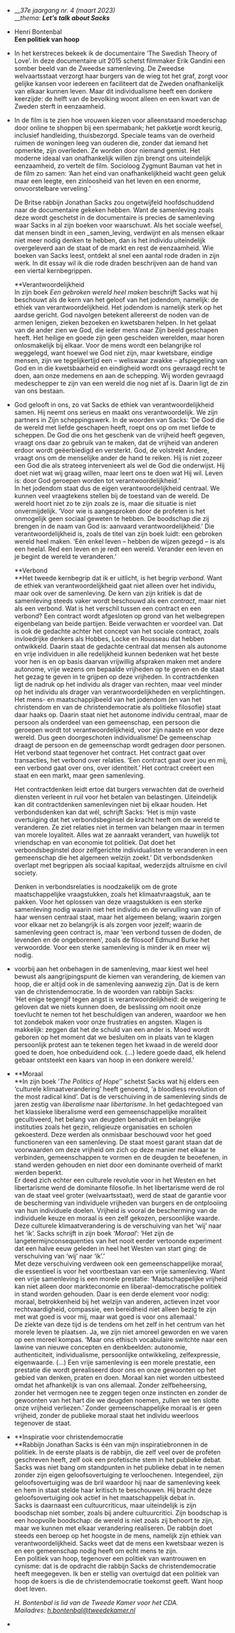- ___37e jaargang nr. 4 (maart 2023)_  
  ___thema:_ _**Let’s talk about Sacks**_
- Henri Bontenbal  
  **Een politiek van hoop**
- In het kerstreces bekeek ik de documentaire ‘The Swedish Theory of Love’. In deze documentaire uit 2015 schetst filmmaker Erik Gandini een somber beeld van de Zweedse samenleving. De Zweedse welvaartsstaat verzorgt haar burgers van de wieg tot het graf, zorgt voor gelijke kansen voor iedereen en faciliteert dat de Zweden onafhankelijk van elkaar kunnen leven. Maar dit individualisme heeft een donkere keerzijde: de helft van de bevolking woont alleen en een kwart van de Zweden sterft in eenzaamheid.
- In de film is te zien hoe vrouwen kiezen voor alleenstaand moederschap door online te shoppen bij een spermabank; het pakketje wordt keurig, inclusief handleiding, thuisbezorgd. Speciale teams van de overheid ruimen de woningen leeg van ouderen die, zonder dat iemand het opmerkte, zijn overleden. Ze worden door niemand gemist. Het moderne ideaal van onafhankelijk willen zijn brengt ons uiteindelijk eenzaamheid, zo vertelt de film. Socioloog Zygmunt Bauman vat het in de film zo samen: ‘Aan het eind van onafhankelijkheid wacht geen geluk maar een leegte, een zinloosheid van het leven en een enorme, onvoorstelbare verveling.’
  
  De Britse rabbijn Jonathan Sacks zou ongetwijfeld hoofdschuddend naar de documentaire gekeken hebben. Want de samenleving zoals deze wordt geschetst in de documentaire is precies de samenleving waar Sacks in al zijn boeken voor waarschuwt. Als het sociale weefsel, dat mensen bindt in een _samen_leving, verdwijnt en als mensen elkaar niet meer nodig denken te hebben, dan is het individu uiteindelijk overgeleverd aan de staat of de markt en rest de eenzaamheid. Wie boeken van Sacks leest, ontdekt al snel een aantal rode draden in zijn werk. In dit essay wil ik die rode draden beschrijven aan de hand van een viertal kernbegrippen.
  
  **Verantwoordelijkheid  
  In zijn boek _Een gebroken wereld heel maken_ beschrijft Sacks wat hij beschouwt als de kern van het geloof van het jodendom, namelijk: de ethiek van verantwoordelijkheid. Het jodendom is namelijk sterk op het aardse gericht. God navolgen betekent allereerst de noden van de armen lenigen, zieken bezoeken en kwetsbaren helpen. In het gelaat van de ander zien we God, die ieder mens naar Zijn beeld geschapen heeft. Het heilige en goede zijn geen gescheiden werelden, maar horen onlosmakelijk bij elkaar. Voor de mens wordt een belangrijke rol weggelegd, want hoewel we God niet zijn, maar kwetsbare, eindige mensen, zijn we tegelijkertijd een – weliswaar zwakke – afspiegeling van God en in die kwetsbaarheid en eindigheid wordt ons gevraagd recht te doen, aan onze medemens en aan de schepping. Wij worden gevraagd medeschepper te zijn van een wereld die nog niet af is. Daarin ligt de zin van ons bestaan.
- God gelooft in ons, zo vat Sacks de ethiek van verantwoordelijkheid samen. Hij neemt ons serieus en maakt ons verantwoordelijk. We zijn partners in Zijn scheppingswerk. In de woorden van Sacks: ‘De God die de wereld met liefde geschapen heeft, roept ons op om met liefde te scheppen. De God die ons het geschenk van de vrijheid heeft gegeven, vraagt ons daar zo gebruik van te maken, dat de vrijheid van anderen erdoor wordt geëerbiedigd en versterkt. God, de volstrekt Andere, vraagt ons om de menselijke ander de hand te reiken. Hij is niet zozeer een God die als strateeg intervenieert als wel de God die onderwijst. Hij doet niet wat wij graag willen, maar leert ons te doen wat Hij wil. Leven is: door God geroepen worden tot verantwoordelijkheid.’  
  In het jodendom staat dus de eigen verantwoordelijkheid centraal. We kunnen veel vraagtekens stellen bij de toestand van de wereld. De wereld hoort niet zo te zijn zoals ze is, maar die situatie is niet onvermijdelijk. ‘Voor wie is aangesproken door de profeten is het onmogelijk geen sociaal geweten te hebben. De boodschap die zij brengen in de naam van God is: aanvaard verantwoordelijkheid.’ Die verantwoordelijkheid is, zoals de titel van zijn boek luidt: een gebroken wereld heel maken. ‘Eén enkel leven – hebben de wijzen gezegd – is als een heelal. Red een leven en je redt een wereld. Verander een leven en je begint de wereld te veranderen.’
  
  **Verbond  
  **Het tweede kernbegrip dat ik er uitlicht, is het begrip _verbond_. Want de ethiek van verantwoordelijkheid gaat niet alleen over het individu, maar ook over de samenleving. De kern van zijn kritiek is dat de samenleving steeds vaker wordt beschouwd als een _contract_, maar niet als een verbond. Wat is het verschil tussen een contract en een verbond? Een contract wordt afgesloten op grond van het welbegrepen eigenbelang van beide partijen. Beide verwachten er voordeel van. Dat is ook de gedachte achter het concept van het sociale contract, zoals invloedrijke denkers als Hobbes, Locke en Rousseau dat hebben ontwikkeld. Daarin staat de gedachte centraal dat mensen als autonome en vrije individuen in alle redelijkheid kunnen bedenken wat het beste voor hen is en op basis daarvan vrijwillig afspraken maken met andere autonome, vrije wezens om bepaalde vrijheden op te geven en de staat het gezag te geven in te grijpen op deze vrijheden. In contractdenken ligt de nadruk op het individu als drager van rechten, maar veel minder op het individu als drager van verantwoordelijkheden en verplichtingen.  
  Het mens- en maatschappijbeeld van het jodendom (en van het christendom en van de christendemocratie als politieke filosofie) staat daar haaks op. Daarin staat niet het autonome individu centraal, maar de persoon als onderdeel van een gemeenschap, een persoon die geroepen wordt tot verantwoordelijkheid, voor zijn naaste en voor deze wereld. Dus geen doorgeschoten individualisme! De gemeenschap draagt de persoon en de gemeenschap wordt gedragen door personen. Het verbond staat tegenover het contract. Het contract gaat over transacties, het verbond over relaties. ‘Een contract gaat over jou en mij, een verbond gaat over ons, over identiteit.’ Het contract creëert een staat en een markt, maar geen samenleving.
  
  Het contractdenken leidt ertoe dat burgers verwachten dat de overheid diensten verleent in ruil voor het betalen van belastingen. Uiteindelijk kan dit contractdenken samenlevingen niet bij elkaar houden. Het verbondsdenken kan dat wél, schrijft Sacks: ‘Het is mijn vaste overtuiging dat het verbondsbeginsel de kracht heeft om de wereld te veranderen. Ze ziet relaties niet in termen van belangen maar in termen van morele loyaliteit. Alles wat ze aanraakt verandert, van huwelijk tot vriendschap en van economie tot politiek. Dat doet het verbondsbeginstel door zelfgerichte individualisten te veranderen in een gemeenschap die het algemeen welzijn zoekt.’ Dit verbondsdenken overlapt met begrippen als sociaal kapitaal, wederzijds altruïsme en civil society.
  
  Denken in verbondsrelaties is noodzakelijk om de grote maatschappelijke vraagstukken, zoals het klimaatvraagstuk, aan te pakken. Voor het oplossen van deze vraagstukken is een sterke samenleving nodig waarin niet het individu en de vervulling van zijn of haar wensen centraal staat, maar het algemeen belang; waarin zorgen voor elkaar net zo belangrijk is als zorgen voor jezelf; waarin de samenleving geen contract is, maar ‘een verbond tussen de doden, de levenden en de ongeborenen’, zoals de filosoof Edmund Burke het verwoordde. Voor een sterke samenleving is minder ik en meer wij nodig.
- voorbij aan het onbehagen in de samenleving, maar kiest wel heel bewust als aangrijpingspunt de kiemen van verandering, de kiemen van hoop, die er altijd ook in de samenleving aanwezig zijn. Dat is de kern van de christendemocratie. In de woorden van rabbijn Sacks:  
  ‘Het enige tegengif tegen angst is verantwoordelijkheid: de weigering te geloven dat we niets kunnen doen, de beslissing om nooit onze toevlucht te nemen tot het beschuldigen van anderen, waardoor we hen tot zondebok maken voor onze frustraties en angsten. Klagen is makkelijk: zeggen dat het de schuld van een ander is. Moed wordt geboren op het moment dat we besluiten om in plaats van te klagen persoonlijk protest aan te tekenen tegen het kwaad in de wereld door goed te doen, hoe onbeduidend ook. (…) Iedere goede daad, elk helend gebaar ontsteekt een kaars van hoop in een donkere wereld.’
- **Moraal  
  **In zijn boek ‘_The Politics of Hope’_’ schetst Sacks wat hij elders een ‘culturele klimaatverandering’ heeft genoemd, ‘a bloodless revolution of the most radical kind’. Dat is de verschuiving in de samenleving sinds de jaren zestig van _liberalisme_ naar _libertarisme_. In het gedachtegoed van het klassieke liberalisme werd een gemeenschappelijke moraliteit gecultiveerd, het belang van deugden benadrukt en belangrijke instituties zoals het gezin, religieuze organisaties en scholen gekoesterd. Deze werden als onmisbaar beschouwd voor het goed functioneren van een samenleving. De staat moest garant staan dat de voorwaarden om deze vrijheid om zich op deze manier met elkaar te verbinden, gemeenschappen te vormen en de deugden te beoefenen, in stand werden gehouden en niet door een dominante overheid of markt werden beperkt.  
  Er deed zich echter een culturele revolutie voor in het Westen en het libertarisme werd de dominante filosofie. In het libertarisme werd de rol van de staat veel groter (welvaartsstaat), werd de staat de garantie voor de bescherming van individuele vrijheden van burgers en de ontplooiing van hun individuele doelen. Vrijheid is vooral de bescherming van de individuele keuze en moraal is een zelf gekozen, persoonlijke waarde. Deze culturele klimaatverandering is de verschuiving van het ‘wij’ naar het ‘ik’. Sacks schrijft in zijn boek ‘_Moraal_’: ‘Het zijn de langetermijnconsequenties van het nooit eerder vertoonde experiment dat een halve eeuw geleden in heel het Westen van start ging: de verschuiving van ‘wij’ naar ‘ik’.’  
  Met deze verschuiving verdween ook een gemeenschappelijke moraal, die essentieel is voor het voortbestaan van een vrije samenleving. Want een vrije samenleving is een morele prestatie: ‘Maatschappelijke vrijheid kan niet alleen door markteconomie en liberaal-democratische politiek in stand worden gehouden. Daar is een derde element voor nodig: moraal, betrokkenheid bij het welzijn van anderen, actieven inzet voor rechtvaardigheid, compassie, een bereidheid niet alleen bezig te zijn met wat goed is voor mij, maar wat goed is voor ons allemaal.’  
  De ziekte van deze tijd is de tendens om het zelf in het centrum van het morele leven te plaatsen. Ja, we zijn niet amoreel geworden en we varen op een moreel kompas. ‘Maar ons ethisch vocabulaire switchte naar een lawine van nieuwe concepten en denkbeelden: autonomie, authenticiteit, individualisme, persoonlijke ontwikkeling, zelfexpressie, eigenwaarde. (…) Een vrije samenleving is een morele prestatie, een prestatie die wordt gerealiseerd door ons en onze gewoonten op het gebied van denken, praten en doen. Moraal kan niet worden uitbesteed omdat het afhankelijk is van ons allemaal. Zonder zelfbeheersing, zonder het vermogen nee te zeggen tegen onze instincten en zonder de gewoonten van het hart die we deugden noemen, zullen we ten slotte onze vrijheid verliezen.’ Zonder gemeenschappelijke moraal is er geen vrijheid, zonder de publieke moraal staat het individu weerloos tegenover de staat.
- **Inspiratie voor christendemocratie  
  **Rabbijn Jonathan Sacks is één van mijn inspiratiebronnen in de politiek. In de eerste plaats is de rabbijn, die zelf veel over de profeten geschreven heeft, zelf ook een profetische stem in het publieke debat. Sacks was niet bang om standpunten in het publieke debat in te nemen zonder zijn eigen geloofsovertuiging te verloochenen. Integendeel, zijn geloofsovertuiging was de bril waardoor hij naar de samenleving keek en hem in staat stelde haar kritisch te beschouwen. Hij bracht deze geloofsovertuiging ook actief in het maatschappelijk debat in.  
  Sacks is daarnaast een cultuurcriticus, maar uiteindelijk is zijn boodschap niet somber, zoals bij andere cultuurcritici. Zijn boodschap is een hoopvolle boodschap: de wereld is niet zoals zij behoort te zijn, maar we kunnen met elkaar verandering realiseren. De rabbijn doet steeds een beroep op het hoogste in de mens, namelijk zijn ethiek van verantwoordelijkheid. Sacks weet dat de mens een kwetsbaar wezen is en een gemeenschap nodig heeft om echt mens te zijn.  
  Een politiek van hoop, tegenover een politiek van wantrouwen en cynisme: dat is de opdracht die rabbijn Sacks de christendemocratie heeft meegegeven. Ik ben er stellig van overtuigd dat een politiek van hoop de koers is die de christendemocratie toekomst geeft. Want hoop doet leven.
  
  _H. Bontenbal is lid van de Tweede Kamer voor het CDA. Mailadres: [h.bontenbal@tweedekamer.nl](mailto:h.bontenbal@tweedekamer.nl)_
-